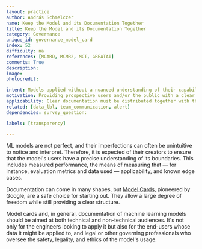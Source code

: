 ```yaml
---
layout: practice
author: András Schmelczer
name: Keep the Model and its Documentation Together
title: Keep the Model and its Documentation Together
category: Governance
unique_id: governance_model_card
index: 52
difficulty: na
references: [MCARD, MCMR2, MCT, GREATAI]
comments: True
description:
image:
photocredit:

intent: Models applied without a nuanced understanding of their capabilities and limits can easily lead to misuse.
motivation: Providing prospective users and/or the public with a clear description of the models' strengths, biases, and shortcomings must be an integral part of responsible open-sourcing. This way, both misguided applications and public distrust can be averted.
applicability: Clear documentation must be distributed together with the models in all cases where models are made accessible to third parties.
related: [data_lbl, team_communication, alert]
dependencies: survey_question:

labels: [transparency]

---
```


ML models are not perfect, and their imperfections can often be unintuitive to notice and interpret. Therefore, it is expected of their creators to ensure that the model's users have a precise understanding of its boundaries. This includes measured performance, the means of measuring that &mdash; for instance, evaluation metrics and data used &mdash; applicability, and known edge cases.

Documentation can come in many shapes, but <a href="https://modelcards.withgoogle.com/about" target="_blank">Model Cards</a>, pioneered by Google, are a safe choice for starting out. They allow a large degree of freedom while still providing a clear structure.

Model cards and, in general, documentation of machine learning models should be aimed at both technical and non-technical audiences. It's not only for the engineers looking to apply it but also for the end-users whose data it might be applied to, and legal or other governing professionals who oversee the safety, legality, and ethics of the model's usage.
